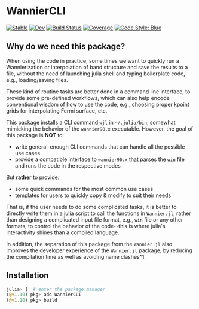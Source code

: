 # WannierCLI

[![Stable](https://img.shields.io/badge/docs-stable-blue.svg)](https://qiaojunfeng.github.io/WannierCLI.jl/stable/)
[![Dev](https://img.shields.io/badge/docs-dev-blue.svg)](https://qiaojunfeng.github.io/WannierCLI.jl/dev/)
[![Build Status](https://github.com/qiaojunfeng/WannierCLI.jl/actions/workflows/CI.yml/badge.svg?branch=main)](https://github.com/qiaojunfeng/WannierCLI.jl/actions/workflows/CI.yml?query=branch%3Amain)
[![Coverage](https://codecov.io/gh/qiaojunfeng/WannierCLI.jl/branch/main/graph/badge.svg)](https://codecov.io/gh/qiaojunfeng/WannierCLI.jl)
[![Code Style: Blue](https://img.shields.io/badge/code%20style-blue-4495d1.svg)](https://github.com/invenia/BlueStyle)

## Why do we need this package?

When using the code in practice, some times we want to quickly run a
Wannierization or interpolation of band structure and save the results to a
file, without the need of launching julia shell and typing boilerplate code,
e.g., loading/saving files.

These kind of routine tasks are better done in a command line interface, to
provide some pre-defined workflows, which can also help encode conventional
wisdom of how to use the code, e.g., choosing proper kpoint grids for
interpolating Fermi surface, etc.

This package installs a CLI command `wjl` in `~/.julia/bin`, somewhat mimicking
the behavior of the `wannier90.x` executable. However, the goal of this package
is **NOT** to:
- write general-enough CLI commands that can handle all the possible use cases
- provide a compatible interface to `wannier90.x` that parses the `win` file
    and runs the code in the respective modes

But **rather** to provide:
- some quick commands for the most common use cases
- templates for users to quickly copy & modify to suit their needs

That is, if the user needs to do some complicated tasks, it is better to
directly write them in a julia script to call the functions in `Wannier.jl`,
rather than designing a complicated input file format, e.g., `win` file or any
other formats, to control the behavior of the code--this is where julia's
interactivity shines than a compiled language.

In addition, the separation of this package from the `Wannier.jl` also improves
the developer experience of the `Wannier.jl` package, by reducing the compilation
time as well as avoiding name clashes^1.

## Installation

```julia
julia> ]  # enter the package manager
(@v1.10) pkg> add WannierCLI
(@v1.10) pkg> build
```

[^1]: If the code of `WannierCLI.jl` were inside the `Wannier.jl` package, I had
    to use a different name for the CLI subcommands, because `Comonicon.jl`
    would possibly return wrong docstring when there are multiple functions having
    the same name, e.g., `disentangle`.
